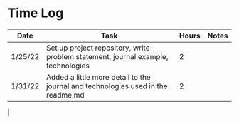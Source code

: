 # Time Log

| Date | Task | Hours | Notes|
|------|------|-------|------|
| 1/25/22| Set up project repository, write problem statement, journal example, technologies | 2 | |
| 1/31/22 | Added a little more detail to the journal and technologies used in the readme.md   | 2 |   | 
| 